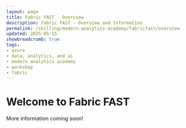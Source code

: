 ```yaml
---
layout: page
title: Fabric FAST - Overview
description: Fabric FAST - Overview and Information
permalink: /skilling/modern-analytics-academy/fabricfast/overview
updated: 2025-05-15
showbreadcrumb: true
tags:
- azure
- data, analytics, and ai
- modern analytics academy
- workshop
- fabric
---
```


# Welcome to Fabric FAST

More information coming soon!
